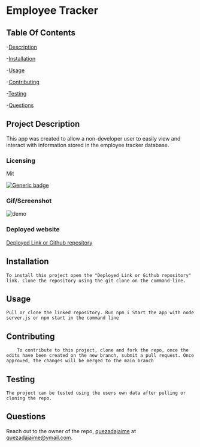 
# Employee Tracker 

## Table Of Contents
-[Description](#project-description)

-[Installation](#installation)
    
-[Usage](#usage)
    
-[Contributing](#contributing)
    
-[Testing](#testing)
    
-[Questions](#questions)

## Project Description
This app was created to allow a non-developer user to easily view and interact with information stored in the employee tracker database.

### Licensing 
Mit

[![Generic badge](https://img.shields.io/badge/License-Mit-green.svg)](https://choosealicense.com/licenses/mit/.)
    
    

### Gif/Screenshot
![demo](https://drive.google.com/file/d/1lyZNXL6hyldD6ake2WHyGXhyrH09mnMG/view)
    

### Deployed website
[Deployed Link or Github repository](https://github.com/quezadajaime/Employee-Tracker.git)
    

## Installation
    To install this project open the "Deployed Link or Github repository" link. Clone the repository using the git clone on the command-line.

## Usage
    Pull or clone the linked repository. Run npm i Start the app with node server.js or npm start in the command line

## Contributing
        To contribute to this project, clone and fork the repo, once the edits have been created on the new branch, submit a pull request. Once approved, the changes will be merged to the main branch

## Testing
    The project can be tested using the users own data after pulling or cloning the repo.

## Questions
Reach out to the owner of the repo, [quezadajaime](https://github.com/quezadajaime) at quezadajaime@ymail.com.

